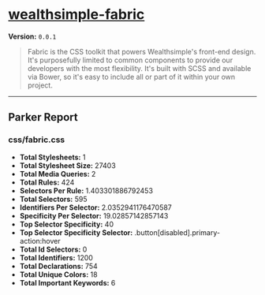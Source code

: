 # [wealthsimple-fabric]( http://fabric.wealthsimple.com )

**Version:** `0.0.1`

> Fabric is the CSS toolkit that powers Wealthsimple's front-end design. It's purposefully limited to common components to provide our developers with the most flexibility. It's built with SCSS and available via Bower, so it's easy to include all or part of it within your own project.

* * *

## Parker Report

### css/fabric.css

- **Total Stylesheets:** 1
- **Total Stylesheet Size:** 27403
- **Total Media Queries:** 2
- **Total Rules:** 424
- **Selectors Per Rule:** 1.403301886792453
- **Total Selectors:** 595
- **Identifiers Per Selector:** 2.0352941176470587
- **Specificity Per Selector:** 19.02857142857143
- **Top Selector Specificity:** 40
- **Top Selector Specificity Selector:** .button[disabled].primary-action:hover
- **Total Id Selectors:** 0
- **Total Identifiers:** 1200
- **Total Declarations:** 754
- **Total Unique Colors:** 18
- **Total Important Keywords:** 6
